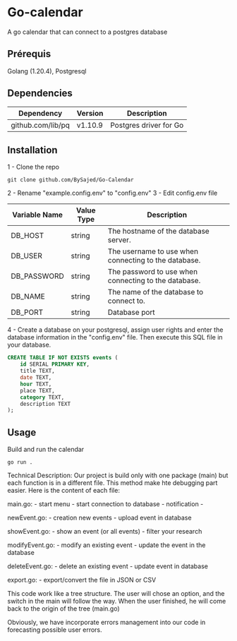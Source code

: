 # Go-calendar
A go calendar that can connect to a postgres database

## Prérequis

Golang (1.20.4), Postgresql

## Dependencies


| Dependency        | Version  | 	Description           | 
|-------------------|----------|------------------------|
| github.com/lib/pq | v1.10.9	 | Postgres driver for Go |

## Installation

1 - Clone the repo
```shell
git clone github.com/BySajed/Go-Calendar
```
2 - Rename "example.config.env" to "config.env"
3 - Edit config.env file

| Variable Name | Value Type | Description                                          |
|---------------|------------|------------------------------------------------------|
| DB_HOST       | string     | The hostname of the database server.                 |
| DB_USER       | string     | The username to use when connecting to the database. |
| DB_PASSWORD   | string     | The password to use when connecting to the database. |
| DB_NAME       | string     | The name of the database to connect to.              |
| DB_PORT       | string     | Database port                                        |

4 - Create a database on your postgresql, assign user rights and enter the database information in the "config.env" file. Then execute this SQL file in your database.
```sql
CREATE TABLE IF NOT EXISTS events (
    id SERIAL PRIMARY KEY,
    title TEXT,
    date TEXT,
    hour TEXT,
    place TEXT,
    category TEXT,
    description TEXT
);
```
## Usage 

Build and run the calendar
```shell
go run .
```

Technical Description:
Our project is build only with one package (main) but each function is in a different file. This method make hte debugging part easier. Here is the content of each file:

main.go:
    - start menu
    - start connection to database
    - notification
    - 

newEvent.go:
    - creation new events
    - upload event in database

showEvent.go:
    - show an event (or all events)
    - filter your research

modifyEvent.go:
    - modify an existing event
    - update the event in the database

deleteEvent.go:
    - delete an existing event
    - update event in database

export.go:
    - export/convert the file in JSON or CSV

This code work like a tree structure. The user will chose an option, and the switch in the main will follow the way. When the user finished, he will come back to the origin of the tree (main.go)

Obviously, we have incorporate errors management into our code in forecasting possible user errors.
